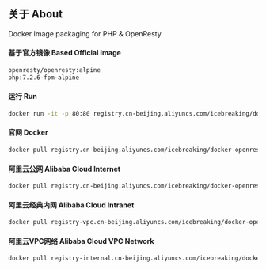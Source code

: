 ## 关于 About
Docker Image packaging for PHP & OpenResty
 
 
#### 基于官方镜像 Based Official Image

```bash
openresty/openresty:alpine
php:7.2.6-fpm-alpine
```

#### 运行 Run
```bash
docker run -it -p 80:80 registry.cn-beijing.aliyuncs.com/icebreaking/docker-openresty-php-fpm bash
```

#### 官网 Docker

```bash
docker pull registry.cn-beijing.aliyuncs.com/icebreaking/docker-openresty-php-fpm
```



#### 阿里云公网 Alibaba Cloud Internet

```bash
docker pull registry.cn-beijing.aliyuncs.com/icebreaking/docker-openresty-php-fpm
```


#### 阿里云经典内网 Alibaba Cloud Intranet

```bash
docker pull registry-vpc.cn-beijing.aliyuncs.com/icebreaking/docker-openresty-php-fpm
```



#### 阿里云VPC网络 Alibaba Cloud VPC Network

```bash
docker pull registry-internal.cn-beijing.aliyuncs.com/icebreaking/docker-openresty-php-fpm
```


